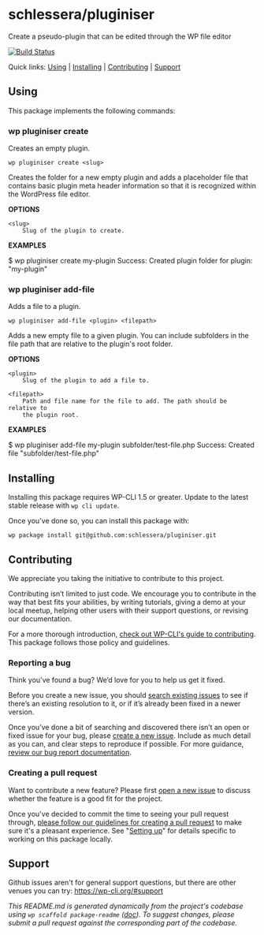 schlessera/pluginiser
=====================

Create a pseudo-plugin that can be edited through the WP file editor

[![Build Status](https://travis-ci.org/schlessera/pluginiser.svg?branch=master)](https://travis-ci.org/schlessera/pluginiser)

Quick links: [Using](#using) | [Installing](#installing) | [Contributing](#contributing) | [Support](#support)

## Using

This package implements the following commands:

### wp pluginiser create

Creates an empty plugin.

~~~
wp pluginiser create <slug>
~~~

Creates the folder for a new empty plugin and adds a placeholder file
that contains basic plugin meta header information so that it is
recognized within the WordPress file editor.

**OPTIONS**

	<slug>
		Slug of the plugin to create.

**EXAMPLES**

$ wp pluginiser create my-plugin
Success: Created plugin folder for plugin: "my-plugin"



### wp pluginiser add-file

Adds a file to a plugin.

~~~
wp pluginiser add-file <plugin> <filepath>
~~~

Adds a new empty file to a given plugin. You can include subfolders in
the file path that are relative to the plugin's root folder.

**OPTIONS**

	<plugin>
		Slug of the plugin to add a file to.

	<filepath>
		Path and file name for the file to add. The path should be relative to
		the plugin root.

**EXAMPLES**

$ wp pluginiser add-file my-plugin subfolder/test-file.php
Success: Created file "subfolder/test-file.php"

## Installing

Installing this package requires WP-CLI 1.5 or greater. Update to the latest stable release with `wp cli update`.

Once you've done so, you can install this package with:

    wp package install git@github.com:schlessera/pluginiser.git

## Contributing

We appreciate you taking the initiative to contribute to this project.

Contributing isn’t limited to just code. We encourage you to contribute in the way that best fits your abilities, by writing tutorials, giving a demo at your local meetup, helping other users with their support questions, or revising our documentation.

For a more thorough introduction, [check out WP-CLI's guide to contributing](https://make.wordpress.org/cli/handbook/contributing/). This package follows those policy and guidelines.

### Reporting a bug

Think you’ve found a bug? We’d love for you to help us get it fixed.

Before you create a new issue, you should [search existing issues](https://github.com/schlessera/pluginiser/issues?q=label%3Abug%20) to see if there’s an existing resolution to it, or if it’s already been fixed in a newer version.

Once you’ve done a bit of searching and discovered there isn’t an open or fixed issue for your bug, please [create a new issue](https://github.com/schlessera/pluginiser/issues/new). Include as much detail as you can, and clear steps to reproduce if possible. For more guidance, [review our bug report documentation](https://make.wordpress.org/cli/handbook/bug-reports/).

### Creating a pull request

Want to contribute a new feature? Please first [open a new issue](https://github.com/schlessera/pluginiser/issues/new) to discuss whether the feature is a good fit for the project.

Once you've decided to commit the time to seeing your pull request through, [please follow our guidelines for creating a pull request](https://make.wordpress.org/cli/handbook/pull-requests/) to make sure it's a pleasant experience. See "[Setting up](https://make.wordpress.org/cli/handbook/pull-requests/#setting-up)" for details specific to working on this package locally.

## Support

Github issues aren't for general support questions, but there are other venues you can try: https://wp-cli.org/#support


*This README.md is generated dynamically from the project's codebase using `wp scaffold package-readme` ([doc](https://github.com/wp-cli/scaffold-package-command#wp-scaffold-package-readme)). To suggest changes, please submit a pull request against the corresponding part of the codebase.*
